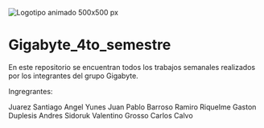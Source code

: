 
![Logotipo animado 500x500 px ](https://user-images.githubusercontent.com/89102749/235005691-15180c33-9a94-4912-a999-55b5bc0ed8ad.jpeg)


# Gigabyte_4to_semestre
En este repositorio se encuentran todos los trabajos semanales realizados por los integrantes del grupo Gigabyte.

Ingregrantes: 

Juarez Santiago
Angel Yunes
Juan Pablo Barroso
Ramiro Riquelme
Gaston Duplesis
Andres Sidoruk
Valentino Grosso
Carlos Calvo
